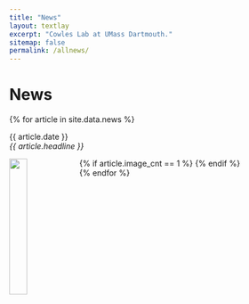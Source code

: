 ```yaml
---
title: "News"
layout: textlay
excerpt: "Cowles Lab at UMass Dartmouth."
sitemap: false
permalink: /allnews/
---
```


# News

{% for article in site.data.news %}
<div class="well">
<div class="row">
<div class="col-sm-12">
<p>{{ article.date }} <br><em>{{ article.headline }}</em></p>
{% if article.image_cnt == 1 %}
  <img src="{{ site.url }}{{ site.baseurl }}/images/newspic/{{ article.image }}" class="img-responsive" width="25%" style="float: left" >
{% endif %}
</div>
</div>
</div>
{% endfor %}


